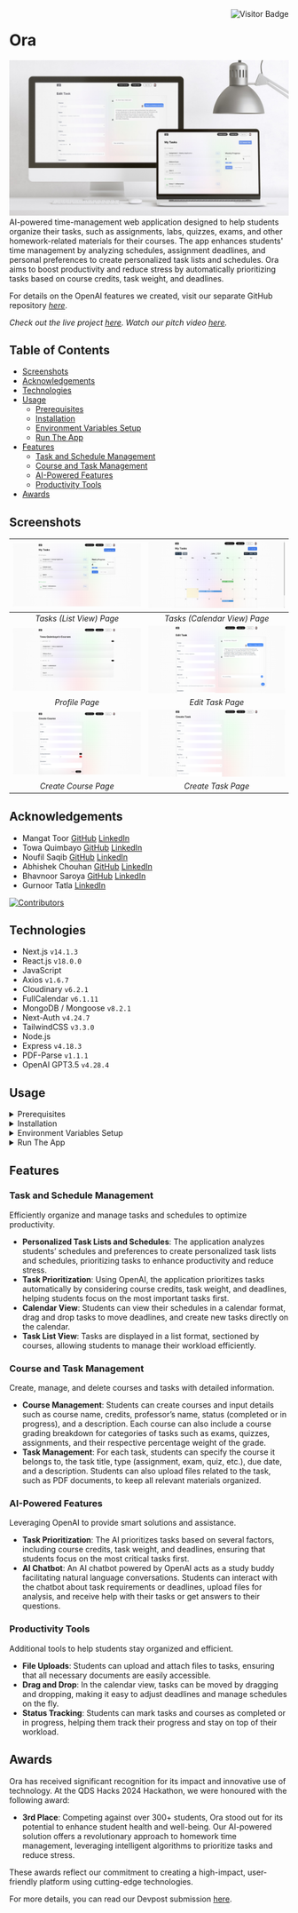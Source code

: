 <img align="right" alt="Visitor Badge" src="https://visitor-badge.laobi.icu/badge?page_id=towaquimbayo.Ora">

# Ora

![Ora Thumbnail](screenshots/ora-thumbnail.jpg)
AI-powered time-management web application designed to help students organize their tasks, such as assignments, labs, quizzes, exams, and other homework-related materials for their courses. The app enhances students' time management by analyzing schedules, assignment deadlines, and personal preferences to create personalized task lists and schedules. Ora aims to boost productivity and reduce stress by automatically prioritizing tasks based on course credits, task weight, and deadlines.

For details on the OpenAI features we created, visit our separate GitHub repository [_here_](https://github.com/abhishekchouhannk/qds2024-ai-api).

_Check out the live project [_here_](https://qds-hacks-2024.onrender.com/). Watch our pitch video [_here_](https://www.youtube.com/watch?v=Gm644fFPYi8)._

## Table of Contents

* [Screenshots](#screenshots)
* [Acknowledgements](#acknowledgements)
* [Technologies](#technologies)
* [Usage](#usage)
  * [Prerequisites](#prerequisites)
  * [Installation](#installation)
  * [Environment Variables Setup](#environment-variables-setup)
  * [Run The App](#run-the-app)
* [Features](#features)
  * [Task and Schedule Management](#task-and-schedule-management)
  * [Course and Task Management](#course-and-task-management)
  * [AI-Powered Features](#ai-powered-features)
  * [Productivity Tools](#productivity-tools)
* [Awards](#awards)

## Screenshots

| ![Tasks (List View) Page](screenshots/tasks-list-view.png) | ![Tasks (Calendar View) Page](screenshots/tasks-calendar-view.png) |
|:--:|:--:|
| _Tasks (List View) Page_ | _Tasks (Calendar View) Page_ |
| ![Profile Page](screenshots/profile.png) | ![Edit Task Page](screenshots/edit-task.png) |
| _Profile Page_ | _Edit Task Page_ |
| ![Create Course Page](screenshots/create-course.png) | ![Create Task Page](screenshots/create-task.png) |
| _Create Course Page_ | _Create Task Page_ |

## Acknowledgements

* Mangat Toor [GitHub](https://github.com/immangat) [LinkedIn](https://www.linkedin.com/in/immangat)
* Towa Quimbayo [GitHub](https://github.com/towaquimbayo) [LinkedIn](https://www.linkedin.com/in/towa-quimbayo/)
* Noufil Saqib [GitHub](https://github.com/noufilsaqib) [LinkedIn](https://www.linkedin.com/in/muhammad-noufil-saqib/)
* Abhishek Chouhan [GitHub](https://github.com/abhishekchouhannk) [LinkedIn](https://www.linkedin.com/in/abhishekchouhannk)
* Bhavnoor Saroya [GitHub](https://github.com/BhavnoorSaroya) [LinkedIn](https://www.linkedin.com/in/bhavnoor-saroya)
* Gurnoor Tatla [LinkedIn](https://www.linkedin.com/in/gurnoortatla/)

[![Contributors](https://contrib.rocks/image?repo=towaquimbayo/Ora)](https://github.com/towaquimbayo/Ora/graphs/contributors)

## Technologies

* Next.js `v14.1.3`
* React.js `v18.0.0`
* JavaScript
* Axios `v1.6.7`
* Cloudinary `v6.2.1`
* FullCalendar `v6.1.11`
* MongoDB / Mongoose `v8.2.1`
* Next-Auth `v4.24.7`
* TailwindCSS `v3.3.0`
* Node.js
* Express `v4.18.3`
* PDF-Parse `v1.1.1`
* OpenAI GPT3.5 `v4.28.4`

## Usage

<details>
  <summary>Prerequisites</summary>

### Prerequisites

* [VSCode](https://code.visualstudio.com/download/)
* [Git](https://git-scm.com/downloads/)
* [Node.js](https://nodejs.org/en/download/)

</details>

<details>
  <summary>Installation</summary>

### Installation

1. Install the latest npm package version.

  ```sh
  npm install npm@latest -g
  ```

2. Clone the repository to your local machine.

  ```sh
  git clone https://github.com/towaquimbayo/Ora.git
  ```

3. Installing required dependencies requires Node and npm.

  ```sh
  npm install
  ```

</details>

<details>
  <summary>Environment Variables Setup</summary>

### Environment Variables Setup

For the project to run correctly, environment variables are required. Rename the `.env.example` to `.env`.

1. Sign up for a MongoDB Atlas account at <https://www.mongodb.com/cloud/atlas/register>. Then create a database Cluster and connect your project to that Cluster by clicking on the `Connect`, selecting the `Connect To Your Application` option and copying the Database `URI` string as your `DATABASE_URL`. Finally, replace the `username` and `password` fields in the URI string with your database credentials.
2. Create a Google OAuth app at <https://refine.dev/blog/nextauth-google-github-authentication-nextjs/#for-googleprovider-make-sure-you-have-a-google-account/>.
3. Sign up for an OpenAI account and follow the documentation at <https://platform.openai.com/docs/quickstart?context=node> to obtain your API key and set up OpenAI.
4. Create a Cloudinary account and follow the documentation at <https://cloudinary.com/guides/front-end-development/integrating-cloudinary-with-next-js> to obtain your API credentials and setup Cloudinary with Next.js

</details>

<details>
  <summary>Run The App</summary>

### Run The App

Running the application locally or in production is straightforward since both the frontend and backend are integrated into a single Next.js application running on port 3000.

* Execute `npm run build` to build the application for production.
* Execute `npm run dev` to run locally in development mode or `npm start` to run it using the production build.

</details>

## Features

### Task and Schedule Management

Efficiently organize and manage tasks and schedules to optimize productivity.

* __Personalized Task Lists and Schedules__: The application analyzes students’ schedules and preferences to create personalized task lists and schedules, prioritizing tasks to enhance productivity and reduce stress.
* __Task Prioritization__: Using OpenAI, the application prioritizes tasks automatically by considering course credits, task weight, and deadlines, helping students focus on the most important tasks first.
* __Calendar View__: Students can view their schedules in a calendar format, drag and drop tasks to move deadlines, and create new tasks directly on the calendar.
* __Task List View__: Tasks are displayed in a list format, sectioned by courses, allowing students to manage their workload efficiently.

### Course and Task Management

Create, manage, and delete courses and tasks with detailed information.

* __Course Management__: Students can create courses and input details such as course name, credits, professor’s name, status (completed or in progress), and a description. Each course can also include a course grading breakdown for categories of tasks such as exams, quizzes, assignments, and their respective percentage weight of the grade.
* __Task Management__: For each task, students can specify the course it belongs to, the task title, type (assignment, exam, quiz, etc.), due date, and a description. Students can also upload files related to the task, such as PDF documents, to keep all relevant materials organized.

### AI-Powered Features

Leveraging OpenAI to provide smart solutions and assistance.

* __Task Prioritization__: The AI prioritizes tasks based on several factors, including course credits, task weight, and deadlines, ensuring that students focus on the most critical tasks first.
* __AI Chatbot__: An AI chatbot powered by OpenAI acts as a study buddy facilitating natural language conversations. Students can interact with the chatbot about task requirements or deadlines, upload files for analysis, and receive help with their tasks or get answers to their questions.

### Productivity Tools

Additional tools to help students stay organized and efficient.

* __File Uploads__: Students can upload and attach files to tasks, ensuring that all necessary documents are easily accessible.
* __Drag and Drop__: In the calendar view, tasks can be moved by dragging and dropping, making it easy to adjust deadlines and manage schedules on the fly.
* __Status Tracking__: Students can mark tasks and courses as completed or in progress, helping them track their progress and stay on top of their workload.

## Awards

Ora has received significant recognition for its impact and innovative use of technology. At the QDS Hacks 2024 Hackathon, we were honoured with the following award:

* __3rd Place__: Competing against over 300+ students, Ora stood out for its potential to enhance student health and well-being. Our AI-powered solution offers a revolutionary approach to homework time management, leveraging intelligent algorithms to prioritize tasks and reduce stress.

These awards reflect our commitment to creating a high-impact, user-friendly platform using cutting-edge technologies.

For more details, you can read our Devpost submission [here](https://devpost.com/software/ora-32wnoz).
